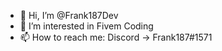 - 👋 Hi, I’m @Frank187Dev
- 👀 I’m interested in Fivem Coding
- 📫 How to reach me: Discord -> Frank187#1571

<!---
Frank187Dev/Frank187Dev is a ✨ special ✨ repository because its `README.md` (this file) appears on your GitHub profile.
You can click the Preview link to take a look at your changes.
--->
